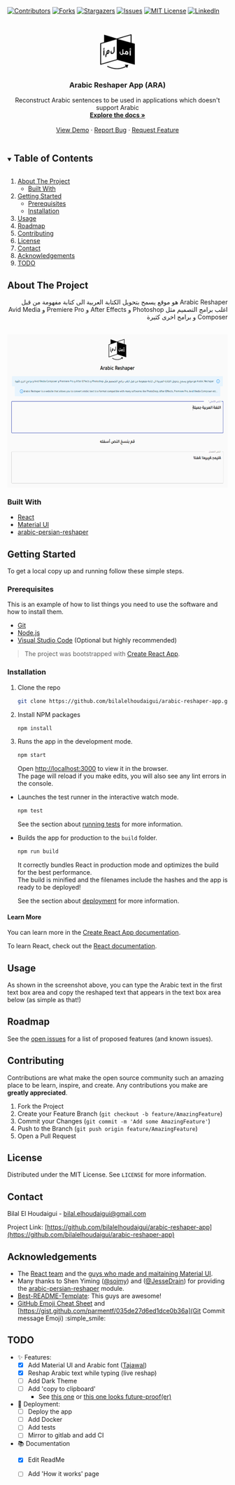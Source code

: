 <!--
*** Thanks for checking out the Best-README-Template. If you have a suggestion
*** that would make this better, please fork the repo and create a pull request
*** or simply open an issue with the tag "enhancement".
*** Thanks again! Now go create something AMAZING! :D
***
*** https://github.com/othneildrew/Best-README-Template/edit/master/BLANK_README.md
***
-->



<!-- PROJECT SHIELDS -->
<!--
*** I'm using markdown "reference style" links for readability.
*** Reference links are enclosed in brackets [ ] instead of parentheses ( ).
*** See the bottom of this document for the declaration of the reference variables
*** for contributors-url, forks-url, etc. This is an optional, concise syntax you may use.
*** https://www.markdownguide.org/basic-syntax/#reference-style-links
-->
[![Contributors][contributors-shield]][contributors-url]
[![Forks][forks-shield]][forks-url]
[![Stargazers][stars-shield]][stars-url]
[![Issues][issues-shield]][issues-url]
[![MIT License][license-shield]][license-url]
[![LinkedIn][linkedin-shield]][linkedin-url]



<!-- PROJECT LOGO -->
<br />
<p align="center">
  <a href="https://github.com/bilalelhoudaigui/arabic-reshaper-app">
    <img src="public/logo.png" alt="Logo" width="80" height="80">
  </a>

  <h3 align="center">Arabic Reshaper App (ARA)</h3>

  <p align="center">
    Reconstruct Arabic sentences to be used in applications which doesn't support Arabic
    <br />
    <a href="https://github.com/bilalelhoudaigui/arabic-reshaper-app/blob/main/README.md"><strong>Explore the docs »</strong></a>
    <br />
    <br />
    <a href="https://github.com/bilalelhoudaigui/arabic-reshaper-app">View Demo</a>
    ·
    <a href="https://github.com/bilalelhoudaigui/arabic-reshaper-app/issues">Report Bug</a>
    ·
    <a href="https://github.com/bilalelhoudaigui/arabic-reshaper-app/issues">Request Feature</a>
  </p>
</p>



<!-- TABLE OF CONTENTS -->
<details open="open">
  <summary><h2 style="display: inline-block">Table of Contents</h2></summary>
  <ol>
    <li>
      <a href="#about-the-project">About The Project</a>
      <ul>
        <li><a href="#built-with">Built With</a></li>
      </ul>
    </li>
    <li>
      <a href="#getting-started">Getting Started</a>
      <ul>
        <li><a href="#prerequisites">Prerequisites</a></li>
        <li><a href="#installation">Installation</a></li>
      </ul>
    </li>
    <li><a href="#usage">Usage</a></li>
    <li><a href="#roadmap">Roadmap</a></li>
    <li><a href="#contributing">Contributing</a></li>
    <li><a href="#license">License</a></li>
    <li><a href="#contact">Contact</a></li>
    <li><a href="#acknowledgements">Acknowledgements</a></li>
    <li><a href="#todo">TODO</a></li>
  </ol>
</details>

<!-- ABOUT THE PROJECT -->
## About The Project

<div dir="rtl">
Arabic Reshaper هو موقع يسمح بتحويل الكتابة العربية الى كتابة مفهومة من قبل اغلب برامج التصميم مثل Photoshop و After Effects و Premiere Pro و Avid Media Composer و برامج اخرى كثيرة
</div>
<br/>

<p align="center">
  <img align="center" src="public/screenshot.png" alt="Home Page" width="600" height="350">
</p>

### Built With

* [React](https://reactjs.org/)
* [Material UI](https://material-ui.com/)
* [arabic-persian-reshaper](https://www.npmjs.com/package/arabic-persian-reshaper)

<!-- GETTING STARTED -->
## Getting Started

To get a local copy up and running follow these simple steps.

### Prerequisites

This is an example of how to list things you need to use the software and how to install them.

* [Git](https://git-scm.com/downloads)
* [Node.js](https://nodejs.org/en/download/)
* [Visual Studio Code](https://code.visualstudio.com/download) (Optional but highly recommended)

> The project was bootstrapped with [Create React App](https://github.com/facebook/create-react-app).

### Installation

1. Clone the repo
   ```sh
   git clone https://github.com/bilalelhoudaigui/arabic-reshaper-app.git
   ```
2. Install NPM packages
   ```sh
   npm install
   ```
3. Runs the app in the development mode.
   ```sh
   npm start
   ```
    Open [http://localhost:3000](http://localhost:3000) to view it in the browser.\
    The page will reload if you make edits, you will also see any lint errors in the console.

* Launches the test runner in the interactive watch mode.
   ```sh
   npm test
   ```
   See the section about [running tests](https://facebook.github.io/create-react-app/docs/running-tests) for more information.

* Builds the app for production to the `build` folder.
   ```sh
   npm run build
   ```
   It correctly bundles React in production mode and optimizes the build for the best performance.\
   The build is minified and the filenames include the hashes and the app is ready to be deployed!

   See the section about [deployment](https://facebook.github.io/create-react-app/docs/deployment) for more information.

#### Learn More

You can learn more in the [Create React App documentation](https://facebook.github.io/create-react-app/docs/getting-started).

To learn React, check out the [React documentation](https://reactjs.org/).

<!-- USAGE EXAMPLES -->
## Usage

As shown in the screenshot above, you can type the Arabic text in the first text box area and copy the reshaped text that appears in the text box area below (as simple as that!)

<!-- ROADMAP -->
## Roadmap

See the [open issues](https://github.com/bilalelhoudaigui/arabic-reshaper-app/issues) for a list of proposed features (and known issues).

<!-- CONTRIBUTING -->
## Contributing

Contributions are what make the open source community such an amazing place to be learn, inspire, and create. Any contributions you make are **greatly appreciated**.

1. Fork the Project
2. Create your Feature Branch (`git checkout -b feature/AmazingFeature`)
3. Commit your Changes (`git commit -m 'Add some AmazingFeature'`)
4. Push to the Branch (`git push origin feature/AmazingFeature`)
5. Open a Pull Request

<!-- LICENSE -->
## License

Distributed under the MIT License. See `LICENSE` for more information.

<!-- CONTACT -->
## Contact

Bilal El Houdaigui - [bilal.elhoudaigui@gmail.com](bilal.elhoudaigui@gmail.com)

Project Link: [https://github.com/bilalelhoudaigui/arabic-reshaper-app](https://github.com/bilalelhoudaigui/arabic-reshaper-app)

<!-- ACKNOWLEDGEMENTS -->
## Acknowledgements

* The [React team](https://reactjs.org/community/team.html) and the [guys who made and maitaining Material UI](https://material-ui.com/discover-more/team/).
* Many thanks to Shen Yiming ([@soimy](https://github.com/soimy)) and ([@JesseDrain](https://github.com/JesseDrain)) for providing the [arabic-persian-reshaper](https://github.com/soimy/arabic-persian-reshaper) module.
* [Best-README-Template](https://github.com/othneildrew/Best-README-Template): This guys are awesome!
* [GitHub Emoji Cheat Sheet](https://www.webfx.com/tools/emoji-cheat-sheet/) and [https://gist.github.com/parmentf/035de27d6ed1dce0b36a](Git Commit message Emoji) :simple_smile:

<!-- TODO -->
## TODO

* :sparkles: Features:
  * [x] Add Material UI and Arabic font ([Tajawal](https://fonts.google.com/specimen/Tajawal))
  * [x] Reshap Arabic text while typing (live reshap)
  * [ ] Add Dark Theme
  * [ ] Add 'copy to clipboard' 
    * See [this one](https://stackoverflow.com/a/42844911/4488332) or [this one looks future-proof(er)](https://stackoverflow.com/a/62404717/4488332)

* :rocket: Deployment:
  * [ ] Deploy the app
  * [ ] Add Docker
  * [ ] Add tests
  * [ ] Mirror to gitlab and add CI

* :books: Documentation
  * [x] Edit ReadMe
  * [ ] Add 'How it works' page


<!-- MARKDOWN LINKS & IMAGES -->
<!-- https://www.markdownguide.org/basic-syntax/#reference-style-links -->
[contributors-shield]: https://img.shields.io/github/contributors/bilalelhoudaigui/arabic-reshaper-app.svg?style=for-the-badge
[contributors-url]: https://github.com/bilalelhoudaigui/arabic-reshaper-app/graphs/contributors
[forks-shield]: https://img.shields.io/github/forks/bilalelhoudaigui/arabic-reshaper-app.svg?style=for-the-badge
[forks-url]: https://github.com/bilalelhoudaigui/arabic-reshaper-app/network/members
[stars-shield]: https://img.shields.io/github/stars/bilalelhoudaigui/arabic-reshaper-app.svg?style=for-the-badge
[stars-url]: https://github.com/bilalelhoudaigui/arabic-reshaper-app/stargazers
[issues-shield]: https://img.shields.io/github/issues/bilalelhoudaigui/arabic-reshaper-app.svg?style=for-the-badge
[issues-url]: https://github.com/bilalelhoudaigui/arabic-reshaper-app/issues
[license-shield]: https://img.shields.io/github/license/bilalelhoudaigui/arabic-reshaper-app.svg?style=for-the-badge
[license-url]: https://github.com/bilalelhoudaigui/arabic-reshaper-app/blob/master/LICENSE.txt
[linkedin-shield]: https://img.shields.io/badge/-LinkedIn-black.svg?style=for-the-badge&logo=linkedin&colorB=555
[linkedin-url]: https://linkedin.com/in/bilalelhoudaigui
